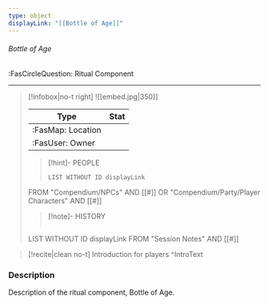 ```yaml
---
type: object
displayLink: "[[Bottle of Age]]"
---
```


###### Bottle of Age
<span class="sub2">:FasCircleQuestion: Ritual Component</span>
___

> [!infobox|no-t right]
> ![[embed.jpg|350]]
>
> | Type | Stat |
> | ---- | ---- |
> | :FasMap: Location | |
> | :FasUser: Owner | |
>
>>[!hint]- PEOPLE
>>```dataview
>>LIST WITHOUT ID displayLink
>FROM "Compendium/NPCs" AND [[#]] OR "Compendium/Party/Player Characters" AND [[#]]
>
>>[!note]- HISTORY
>>```dataview
>LIST WITHOUT ID displayLink
>FROM "Session Notes" AND [[#]]

> [!recite|clean no-t]
>	Introduction for players
>^IntroText

### Description
Description of the  ritual component, Bottle of Age.